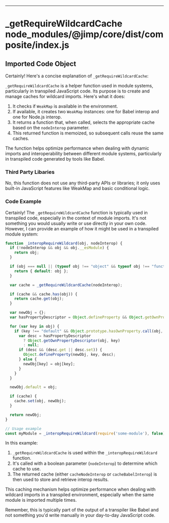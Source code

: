 

  
---
# _getRequireWildcardCache node_modules/@jimp/core/dist/composite/index.js
## Imported Code Object
Certainly! Here's a concise explanation of `_getRequireWildcardCache`:

`_getRequireWildcardCache` is a helper function used in module systems, particularly in transpiled JavaScript code. Its purpose is to create and manage caches for wildcard imports. Here's what it does:

1. It checks if `WeakMap` is available in the environment.
2. If available, it creates two `WeakMap` instances: one for Babel interop and one for Node.js interop.
3. It returns a function that, when called, selects the appropriate cache based on the `nodeInterop` parameter.
4. This returned function is memoized, so subsequent calls reuse the same caches.

The function helps optimize performance when dealing with dynamic imports and interoperability between different module systems, particularly in transpiled code generated by tools like Babel.

### Third Party Libaries

No, this function does not use any third-party APIs or libraries; it only uses built-in JavaScript features like WeakMap and basic conditional logic.

### Code Example

Certainly! The `_getRequireWildcardCache` function is typically used in transpiled code, especially in the context of module imports. It's not something you would usually write or use directly in your own code. However, I can provide an example of how it might be used in a transpiled module system:

```javascript
function _interopRequireWildcard(obj, nodeInterop) {
  if (!nodeInterop && obj && obj.__esModule) {
    return obj;
  }

  if (obj === null || (typeof obj !== "object" && typeof obj !== "function")) {
    return { default: obj };
  }

  var cache = _getRequireWildcardCache(nodeInterop);

  if (cache && cache.has(obj)) {
    return cache.get(obj);
  }

  var newObj = {};
  var hasPropertyDescriptor = Object.defineProperty && Object.getOwnPropertyDescriptor;

  for (var key in obj) {
    if (key !== "default" && Object.prototype.hasOwnProperty.call(obj, key)) {
      var desc = hasPropertyDescriptor
        ? Object.getOwnPropertyDescriptor(obj, key)
        : null;
      if (desc && (desc.get || desc.set)) {
        Object.defineProperty(newObj, key, desc);
      } else {
        newObj[key] = obj[key];
      }
    }
  }

  newObj.default = obj;

  if (cache) {
    cache.set(obj, newObj);
  }

  return newObj;
}

// Usage example
const myModule = _interopRequireWildcard(require('some-module'), false);
```

In this example:

1. `_getRequireWildcardCache` is used within the `_interopRequireWildcard` function.
2. It's called with a boolean parameter (`nodeInterop`) to determine which cache to use.
3. The returned cache (either `cacheNodeInterop` or `cacheBabelInterop`) is then used to store and retrieve interop results.

This caching mechanism helps optimize performance when dealing with wildcard imports in a transpiled environment, especially when the same module is imported multiple times.

Remember, this is typically part of the output of a transpiler like Babel and not something you'd write manually in your day-to-day JavaScript code.


  